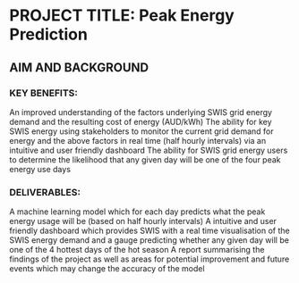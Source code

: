 # PROJECT TITLE: Peak Energy Prediction

## AIM AND BACKGROUND

### KEY BENEFITS:

An improved understanding of the factors underlying SWIS grid energy demand and the resulting cost of energy (AUD/kWh)
The ability for key SWIS energy using stakeholders to monitor the current grid demand for energy and the above factors in real time (half hourly intervals) via an intuitive and user friendly dashboard
The ability for SWIS grid energy users to determine the likelihood that any given day will be one of the four peak energy use days

### DELIVERABLES:

A machine learning model which for each day predicts what the peak energy usage will be (based on half hourly intervals)
A intuitive and user friendly dashboard which provides SWIS with a real time visualisation of the SWIS energy demand and a gauge predicting whether any given day will be one of the 4 hottest days of the hot season
A report summarising the findings of the project as well as areas for potential improvement and future events which may change the accuracy of the model

